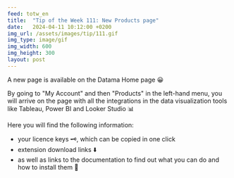 ```yaml
---
feed: totw_en
title:  "Tip of the Week 111: New Products page"
date:   2024-04-11 10:12:00 +0200
img_url: /assets/images/tip/111.gif
img_type: image/gif
img_width: 600
img_height: 300
layout: post
---
```



A new page is available on the Datama Home page 😀  

By going to "My Account" and then "Products" in the left-hand menu, you will arrive on the page with all the integrations in the data visualization tools like Tableau, Power BI and Looker Studio 📊  

Here you will find the following information:
  * your licence keys 🗝️, which can be copied in one click
  * extension download links ⬇️
  * as well as links to the documentation to find out what you can do and how to install them 👀
